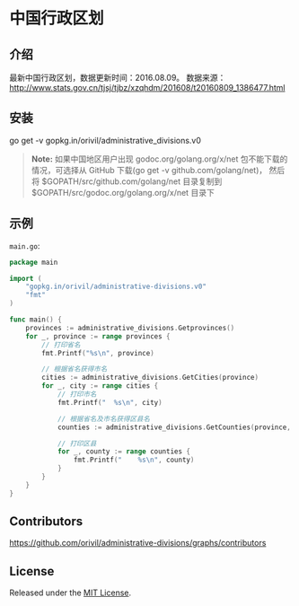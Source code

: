 # 中国行政区划

## 介绍

最新中国行政区划，数据更新时间：2016.08.09。
数据来源：http://www.stats.gov.cn/tjsj/tjbz/xzqhdm/201608/t20160809_1386477.html

## 安装

go get -v gopkg.in/orivil/administrative_divisions.v0


> **Note:** 如果中国地区用户出现 godoc.org/golang.org/x/net 包不能下载的情况，可选择从 GitHub 下载(go get -v github.com/golang/net)，
然后将 $GOPATH/src/github.com/golang/net 目录复制到 $GOPATH/src/godoc.org/golang.org/x/net 目录下

## 示例

`main.go`:

```GO
package main

import (
	"gopkg.in/orivil/administrative-divisions.v0"
	"fmt"
)

func main() {
	provinces := administrative_divisions.Getprovinces()
	for _, province := range provinces {
		// 打印省名
		fmt.Printf("%s\n", province)

		// 根据省名获得市名
		cities := administrative_divisions.GetCities(province)
		for _, city := range cities {
			// 打印市名
			fmt.Printf("  %s\n", city)

			// 根据省名及市名获得区县名
			counties := administrative_divisions.GetCounties(province, city)

			// 打印区县
			for _, county := range counties {
				fmt.Printf("    %s\n", county)
			}
		}
	}
}
```

## Contributors

https://github.com/orivil/administrative-divisions/graphs/contributors

## License

Released under the [MIT License](https://github.com/orivil/administrative-divisions/blob/master/LICENSE).